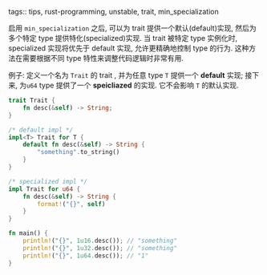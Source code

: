 tags:: tips, rust-programming, unstable,  trait, min_specialization

启用 `min_specialization` 之后, 可以为 trait 提供一个默认(default)实现, 然后为多个特定 type 提供特化(specialized)实现.
当 trait 被特定 type 实例化时, specialized 实现将优先于 default 实现, 允许更精确地控制 type 的行为.
这种方法在需要根据不同 type 特性来调整代码逻辑时非常有用.

例子:
定义一个名为 `Trait` 的 trait , 并为任意 type `T` 提供一个 **default** 实现;
接下来, 为`u64` type 提供了一个 **speicliazed** 的实现. 它不会影响 `T` 的默认实现.

```rust
trait Trait {
    fn desc(&self) -> String;
}

/* default impl */
impl<T> Trait for T {
    default fn desc(&self) -> String {
        "something".to_string()
    }
}

/* specialized impl */
impl Trait for u64 {
    fn desc(&self) -> String {
        format!("{}", self)
    }
}

fn main() {
    println!("{}", 1u16.desc()); // "something"
    println!("{}", 1u32.desc()); // "something"
    println!("{}", 1u64.desc()); // "1"
}
```

[](../rust-playground/src/bin/min-specialization.rs)
